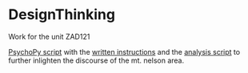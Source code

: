 # DesignThinking
Work for the unit ZAD121

[PsychoPy script](mtnelson.py) with the [written instructions](text.py) and the [analysis script](sentiment.Rmd) to further inlighten the discourse of the mt. nelson area.
